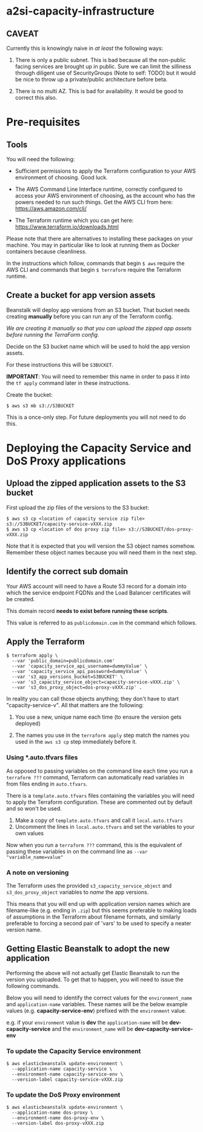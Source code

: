 # a2si-capacity-infrastructure

## CAVEAT

Currently this is knowingly naive in _at least_ the following ways:

  1. There is only a public subnet. This is bad because all the non-public facing
     services are brought up in public. Sure we can limit the silliness through
     diligent use of SecurityGroups (Note to self: TODO) but it would be nice to
     throw up a private/public architecture before beta.

  2. There is no multi AZ. This is bad for availability. It would be good to correct
     this also.

# Pre-requisites

## Tools

You will need the following:

  - Sufficient permissions to apply the Terraform configuration to your AWS
    environment of choosing. Good luck.

  - The AWS Command Line Interface runtime, correctly configured to access your
    AWS environment of choosing, as the account who has the powers needed to run
    such things. Get the AWS CLI from here: https://aws.amazon.com/cli/

  - The Terraform runtime which you can get here: https://www.terraform.io/downloads.html

Please note that there are alternatives to installing these packages on your machine.
You may in particular like to look at running them as Docker containers because
cleanliness.

In the instructions which follow, commands that begin `$ aws` require the AWS CLI
and commands that begin `$ terraform` require the Terraform runtime.

## Create a bucket for app version assets

Beanstalk will deploy app versions from an S3 bucket. That bucket needs
creating **manually** before you can run any of the Terraform config.

*We are creating it manually so that you can upload the zipped app assets before
running the TerraForm config.*

Decide on the S3 bucket name which will be used to hold the app version assets.

For these instructions this will be `S3BUCKET`.

**IMPORTANT**: You will need to remember this name in order to pass it into the
`tf apply` command later in these instructions.

Create the bucket:

    $ aws s3 mb s3://S3BUCKET

This is a once-only step. For future deployments you will not need to do this.

# Deploying the Capacity Service and DoS Proxy applications

## Upload the zipped application assets to the S3 bucket

First upload the zip files of the versions to the S3 bucket:

    $ aws s3 cp <location of capacity service zip file> s3://S3BUCKET/capacity-service-vXXX.zip
    $ aws s3 cp <location of dos proxy zip file> s3://S3BUCKET/dos-proxy-vXXX.zip

Note that it is expected that you will version the S3 object names somehow. Remember
these object names because you will need them in the next step.

## Identify the correct sub domain

Your AWS account will need to have a Route 53 record for a domain into which
the service endpoint FQDNs and the Load Balancer certificates will be created.

This domain record **needs to exist before running these scripts**.

This value is referred to as `publicdomain.com` in the command which follows.

## Apply the Terraform

    $ terraform apply \
      --var 'public_domain=publicdomain.com'
      --var 'capacity_service_api_username=dummyValue' \
      --var 'capacity_service_api_password=dummyValue' \
      --var 's3_app_versions_bucket=S3BUCKET' \
      --var 's3_capacity_service_object=capacity-service-vXXX.zip' \
      --var 's3_dos_proxy_object=dos-proxy-vXXX.zip' .

In reality you can call those objects anything; they don't have to start
"capacity-service-v". All that matters are the following:

  1. You use a new, unique name each time (to ensure the version gets deployed)

  2. The names you use in the `terraform apply` step match the names you used in
     the `aws s3 cp` step immediately before it.

### Using *.auto.tfvars files

As opposed to passing variables on the command line each time you run a `terraform ???` command, Terraform can automatically read variables in from files ending in `auto.tfvars`.

There is a `template.auto.tfvars` files containing the variables you will need to apply the Terraform configuration.
These are commented out by default and so won't be used.

1. Make a copy of `template.auto.tfvars` and call it `local.auto.tfvars`
2. Uncomment the lines in `local.auto.tfvars` and set the variables to your own values

Now when you run a `terraform ???` command, this is the equivalent of passing these variables in on the command line as `--var "variable_name=value"` 

### A note on versioning

The Terraform uses the provided `s3_capacity_service_object` and
`s3_dos_proxy_object` variables to _name_ the app versions. 

This means that you will end up with application version names which are filename-like (e.g. ending in
`.zip`) but this seems preferable to making loads of assumptions in the
Terraform about filename formats, and similarly preferable to forcing a second
pair of 'vars' to be used to specify a neater version name.

## Getting Elastic Beanstalk to adopt the new application

Performing the above will not actually get Elastic Beanstalk to _run_ the version
you uploaded. To get that to happen, you will need to issue the following commands.

Below you will need to identify the correct values for the `environment_name` and `application-name` variables.
These names will be the below example values (e.g. **capacity-service-env**) prefixed with the `environment` value.

e.g. if your `environment` value is **dev** the `application-name` will be **dev-capacity-service** and the `environment_name` will be **dev-capacity-service-env** 

### To update the Capacity Service environment

    $ aws elasticbeanstalk update-environment \
      --application-name capacity-service \
      --environment-name capacity-service-env \
      --version-label capacity-service-vXXX.zip

### To update the DoS Proxy environment

    $ aws elasticbeanstalk update-environment \
      --application-name dos-proxy \
      --environment-name dos-proxy-env \
      --version-label dos-proxy-vXXX.zip
